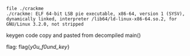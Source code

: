 ```
file ./crackme 
./crackme: ELF 64-bit LSB pie executable, x86-64, version 1 (SYSV), dynamically linked, interpreter /lib64/ld-linux-x86-64.so.2, for GNU/Linux 3.2.0, not stripped
```
keygen code copy and pasted from decompiled main()

flag: flag{_y0u_f0und_key_}
